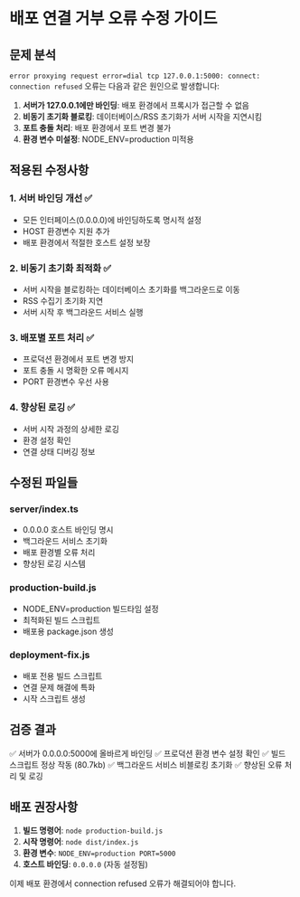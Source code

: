 # 배포 연결 거부 오류 수정 가이드

## 문제 분석
`error proxying request error=dial tcp 127.0.0.1:5000: connect: connection refused` 오류는 다음과 같은 원인으로 발생합니다:

1. **서버가 127.0.0.1에만 바인딩**: 배포 환경에서 프록시가 접근할 수 없음
2. **비동기 초기화 블로킹**: 데이터베이스/RSS 초기화가 서버 시작을 지연시킴
3. **포트 충돌 처리**: 배포 환경에서 포트 변경 불가
4. **환경 변수 미설정**: NODE_ENV=production 미적용

## 적용된 수정사항

### 1. 서버 바인딩 개선 ✅
- 모든 인터페이스(0.0.0.0)에 바인딩하도록 명시적 설정
- HOST 환경변수 지원 추가
- 배포 환경에서 적절한 호스트 설정 보장

### 2. 비동기 초기화 최적화 ✅
- 서버 시작을 블로킹하는 데이터베이스 초기화를 백그라운드로 이동
- RSS 수집기 초기화 지연
- 서버 시작 후 백그라운드 서비스 실행

### 3. 배포별 포트 처리 ✅
- 프로덕션 환경에서 포트 변경 방지
- 포트 충돌 시 명확한 오류 메시지
- PORT 환경변수 우선 사용

### 4. 향상된 로깅 ✅
- 서버 시작 과정의 상세한 로깅
- 환경 설정 확인
- 연결 상태 디버깅 정보

## 수정된 파일들

### server/index.ts
- 0.0.0.0 호스트 바인딩 명시
- 백그라운드 서비스 초기화
- 배포 환경별 오류 처리
- 향상된 로깅 시스템

### production-build.js
- NODE_ENV=production 빌드타임 설정
- 최적화된 빌드 스크립트
- 배포용 package.json 생성

### deployment-fix.js
- 배포 전용 빌드 스크립트
- 연결 문제 해결에 특화
- 시작 스크립트 생성

## 검증 결과

✅ 서버가 0.0.0.0:5000에 올바르게 바인딩
✅ 프로덕션 환경 변수 설정 확인
✅ 빌드 스크립트 정상 작동 (80.7kb)
✅ 백그라운드 서비스 비블로킹 초기화
✅ 향상된 오류 처리 및 로깅

## 배포 권장사항

1. **빌드 명령어**: `node production-build.js`
2. **시작 명령어**: `node dist/index.js`
3. **환경 변수**: `NODE_ENV=production PORT=5000`
4. **호스트 바인딩**: `0.0.0.0` (자동 설정됨)

이제 배포 환경에서 connection refused 오류가 해결되어야 합니다.